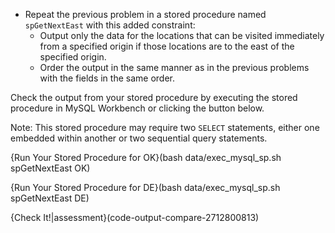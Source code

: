- Repeat the previous problem in a stored procedure named <code>spGetNextEast</code> with this added constraint:
  - Output only the data for the locations that can be visited immediately from a specified origin if those locations are to the east of the specified origin.
  - Order the output in the same manner as in the previous problems with the fields in the same order.

Check the output from your stored procedure by executing the stored procedure in MySQL Workbench or clicking the button below.

Note: This stored procedure may require two <code>SELECT</code> statements, either one embedded within another or two sequential query statements.

{Run Your Stored Procedure for OK}(bash data/exec_mysql_sp.sh spGetNextEast OK)

{Run Your Stored Procedure for DE}(bash data/exec_mysql_sp.sh spGetNextEast DE)

{Check It!|assessment}(code-output-compare-2712800813)
